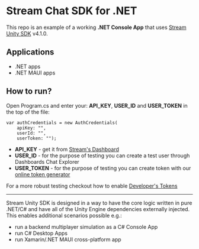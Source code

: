 # Stream Chat SDK for .NET
This repo is an example of a working **.NET Console App** that uses [Stream Unity SDK](https://github.com/GetStream/stream-chat-unity) v4.1.0.

## Applications
- .NET apps
- .NET MAUI apps

## How to run?
Open Program.cs and enter your: **API_KEY**, **USER_ID** and **USER_TOKEN** in the top of the file:
```
var authCredentials = new AuthCredentials(
    apiKey: "",
    userId: "",
    userToken: "");
```

- **API_KEY** - get it from [Stream's Dashboard](https://dashboard.getstream.io/)
- **USER_ID** - for the purpose of testing you can create a test user through Dashboards Chat Explorer
- **USER_TOKEN** - for the purpose of testing you can create token with our [online token generator](https://getstream.io/chat/docs/unity/tokens_and_authentication/?language=unity#manually-generating-tokens)

For a more robust testing checkout how to enable [Developer's Tokens](https://getstream.io/chat/docs/unity/tokens_and_authentication/?language=unity#developer-tokens)

---
Stream Unity SDK is designed in a way to have the core logic written in pure .NET/C# and have all of the Unity Engine dependencies externally injected. This enables additional scenarios possible e.g.:
- run a backend multiplayer simulation as a C# Console App
- run C# Desktop Apps
- run Xamarin/.NET MAUI cross-platform app

